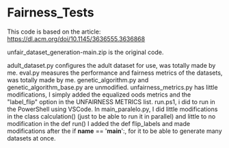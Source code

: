 # Fairness_Tests

This code is based on the article: https://dl.acm.org/doi/10.1145/3636555.3636868

unfair_dataset_generation-main.zip is the original code.

adult_dataset.py configures the adult dataset for use, was totally made by me.
eval.py measures the performance and fairness metrics of the datasets, was totally made by me.
genetic_algorithm.py and genetic_algorithm_base.py are unmodified.
unfairness_metrics.py has little modifications, I simply added the equalized oods metrics and the "label_flip" option in the UNFAIRNESS METRICS list.
run.ps1, i did to run in the PowerShell using VSCode.
In main_paralelo.py, I did little modifications in the class calculation() (just to be able to run it in parallel) and little to no modification in the def run()
I added the def flip_labels and made modifications after the if __name__ == '__main__':, for it to be able to generate many datasets at once.
